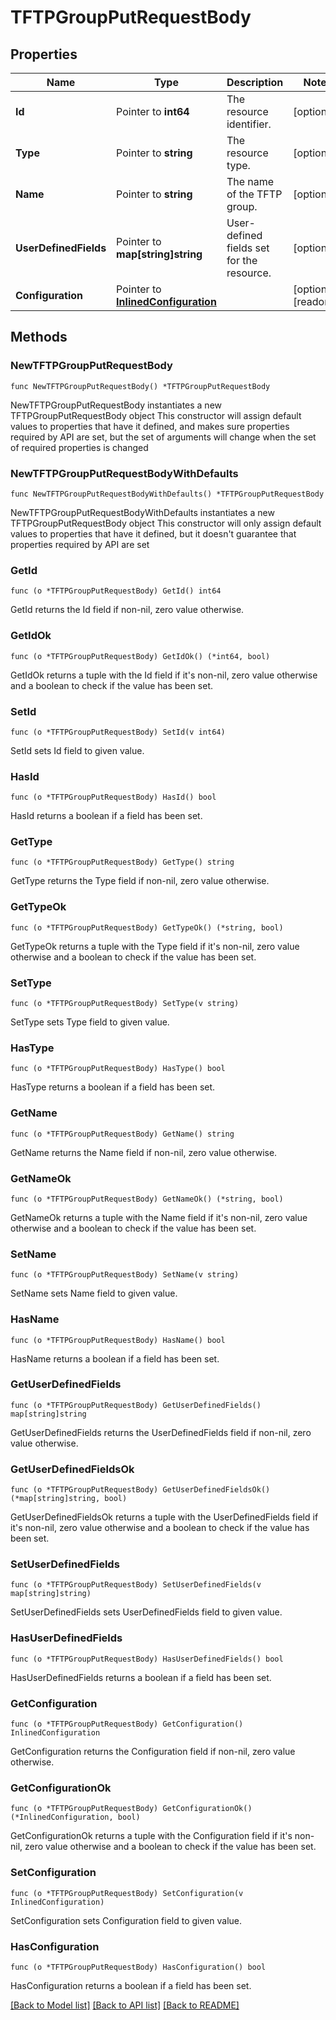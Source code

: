 # TFTPGroupPutRequestBody

## Properties

Name | Type | Description | Notes
------------ | ------------- | ------------- | -------------
**Id** | Pointer to **int64** | The resource identifier. | [optional] 
**Type** | Pointer to **string** | The resource type. | [optional] 
**Name** | Pointer to **string** | The name of the TFTP group. | [optional] 
**UserDefinedFields** | Pointer to **map[string]string** | User-defined fields set for the resource. | [optional] 
**Configuration** | Pointer to [**InlinedConfiguration**](InlinedConfiguration.md) |  | [optional] [readonly] 

## Methods

### NewTFTPGroupPutRequestBody

`func NewTFTPGroupPutRequestBody() *TFTPGroupPutRequestBody`

NewTFTPGroupPutRequestBody instantiates a new TFTPGroupPutRequestBody object
This constructor will assign default values to properties that have it defined,
and makes sure properties required by API are set, but the set of arguments
will change when the set of required properties is changed

### NewTFTPGroupPutRequestBodyWithDefaults

`func NewTFTPGroupPutRequestBodyWithDefaults() *TFTPGroupPutRequestBody`

NewTFTPGroupPutRequestBodyWithDefaults instantiates a new TFTPGroupPutRequestBody object
This constructor will only assign default values to properties that have it defined,
but it doesn't guarantee that properties required by API are set

### GetId

`func (o *TFTPGroupPutRequestBody) GetId() int64`

GetId returns the Id field if non-nil, zero value otherwise.

### GetIdOk

`func (o *TFTPGroupPutRequestBody) GetIdOk() (*int64, bool)`

GetIdOk returns a tuple with the Id field if it's non-nil, zero value otherwise
and a boolean to check if the value has been set.

### SetId

`func (o *TFTPGroupPutRequestBody) SetId(v int64)`

SetId sets Id field to given value.

### HasId

`func (o *TFTPGroupPutRequestBody) HasId() bool`

HasId returns a boolean if a field has been set.

### GetType

`func (o *TFTPGroupPutRequestBody) GetType() string`

GetType returns the Type field if non-nil, zero value otherwise.

### GetTypeOk

`func (o *TFTPGroupPutRequestBody) GetTypeOk() (*string, bool)`

GetTypeOk returns a tuple with the Type field if it's non-nil, zero value otherwise
and a boolean to check if the value has been set.

### SetType

`func (o *TFTPGroupPutRequestBody) SetType(v string)`

SetType sets Type field to given value.

### HasType

`func (o *TFTPGroupPutRequestBody) HasType() bool`

HasType returns a boolean if a field has been set.

### GetName

`func (o *TFTPGroupPutRequestBody) GetName() string`

GetName returns the Name field if non-nil, zero value otherwise.

### GetNameOk

`func (o *TFTPGroupPutRequestBody) GetNameOk() (*string, bool)`

GetNameOk returns a tuple with the Name field if it's non-nil, zero value otherwise
and a boolean to check if the value has been set.

### SetName

`func (o *TFTPGroupPutRequestBody) SetName(v string)`

SetName sets Name field to given value.

### HasName

`func (o *TFTPGroupPutRequestBody) HasName() bool`

HasName returns a boolean if a field has been set.

### GetUserDefinedFields

`func (o *TFTPGroupPutRequestBody) GetUserDefinedFields() map[string]string`

GetUserDefinedFields returns the UserDefinedFields field if non-nil, zero value otherwise.

### GetUserDefinedFieldsOk

`func (o *TFTPGroupPutRequestBody) GetUserDefinedFieldsOk() (*map[string]string, bool)`

GetUserDefinedFieldsOk returns a tuple with the UserDefinedFields field if it's non-nil, zero value otherwise
and a boolean to check if the value has been set.

### SetUserDefinedFields

`func (o *TFTPGroupPutRequestBody) SetUserDefinedFields(v map[string]string)`

SetUserDefinedFields sets UserDefinedFields field to given value.

### HasUserDefinedFields

`func (o *TFTPGroupPutRequestBody) HasUserDefinedFields() bool`

HasUserDefinedFields returns a boolean if a field has been set.

### GetConfiguration

`func (o *TFTPGroupPutRequestBody) GetConfiguration() InlinedConfiguration`

GetConfiguration returns the Configuration field if non-nil, zero value otherwise.

### GetConfigurationOk

`func (o *TFTPGroupPutRequestBody) GetConfigurationOk() (*InlinedConfiguration, bool)`

GetConfigurationOk returns a tuple with the Configuration field if it's non-nil, zero value otherwise
and a boolean to check if the value has been set.

### SetConfiguration

`func (o *TFTPGroupPutRequestBody) SetConfiguration(v InlinedConfiguration)`

SetConfiguration sets Configuration field to given value.

### HasConfiguration

`func (o *TFTPGroupPutRequestBody) HasConfiguration() bool`

HasConfiguration returns a boolean if a field has been set.


[[Back to Model list]](../README.md#documentation-for-models) [[Back to API list]](../README.md#documentation-for-api-endpoints) [[Back to README]](../README.md)


